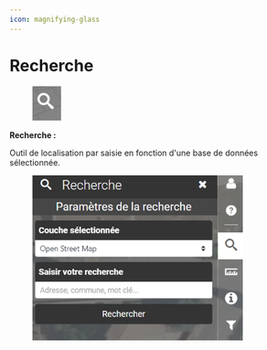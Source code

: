 ```yaml
---
icon: magnifying-glass
---
```


# Recherche

<figure><img src="../../../../img/espace_recherche_btn.png" alt=""><figcaption></figcaption></figure>

**Recherche :**

Outil de localisation par saisie en fonction d'une base de données sélectionnée.



<figure><img src="../../../../img/espace_recherche.png" alt="" width="368"><figcaption></figcaption></figure>

